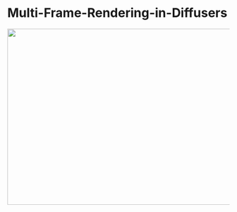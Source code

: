 # Multi-Frame-Rendering-in-Diffusers

<img src="https://github.com/haofanwang/Multi-Frame-Rendering-in-Diffusers/blob/main/teaser.gif" width="600" height="400" />
